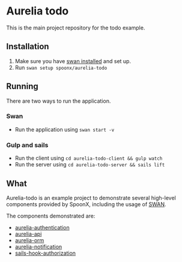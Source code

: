 # Aurelia todo
This is the main project repository for the todo example.

## Installation

1. Make sure you have [swan installed](https://github.com/spoonx/swan-cli) and set up.
2. Run `swan setup spoonx/aurelia-todo`

## Running
There are two ways to run the application.

### Swan
* Run the application using `swan start -v`

### Gulp and sails
* Run the client using `cd aurelia-todo-client && gulp watch`
* Run the server using `cd aurelia-todo-server && sails lift`

## What
Aurelia-todo is an example project to demonstrate several high-level components provided by SpoonX, including the usage of [SWAN](https://github.com/spoonx/swan-cli).

The components demonstrated are:

- [aurelia-authentication](https://github.com/SpoonX/aurelia-authentication)
- [aurelia-api](https://github.com/SpoonX/aurelia-api)
- [aurelia-orm](https://github.com/SpoonX/aurelia-orm)
- [aurelia-notification](https://github.com/SpoonX/aurelia-notification)
- [sails-hook-authorization](https://github.com/SpoonX/sails-hook-authorization)

